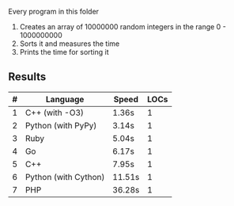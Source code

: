 Every program in this folder

1. Creates an array of 10000000 random integers in the range 0 - 1000000000
2. Sorts it and measures the time
3. Prints the time for sorting it

## Results

| #   | Language             | Speed  | LOCs |
| --- | -------------------- | ------ | ---- |
| 1   | C++ (with -O3)       | 1.36s  | 1    |
| 2   | Python (with PyPy)   | 3.14s  | 1    |
| 3   | Ruby                 | 5.04s  | 1    |
| 4   | Go                   | 6.17s  | 1    |
| 5   | C++                  | 7.95s  | 1    |
| 6   | Python (with Cython) | 11.51s | 1    |
| 7   | PHP                  | 36.28s | 1    |